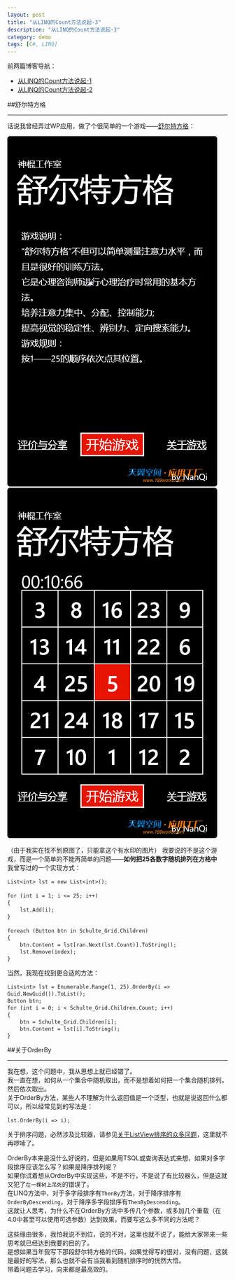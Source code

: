 ```yaml
---
layout: post
title: "从LINQ的Count方法说起-3"
description: "从LINQ的Count方法说起-3"
category: demo
tags: [C#, LINQ]
---
```


前两篇博客导航：  

* [从LINQ的Count方法说起-1](/blog/2012/12/20/linq-count-1/)
* [从LINQ的Count方法说起-2](/blog/2012/12/22/linq-count-2/)

##舒尔特方格

---

话说我曾经弄过WP应用，做了个很简单的一个游戏——[舒尔特方格](http://baike.baidu.com/view/2450431.htm)：  

![舒尔特方格1](/image/linq/SchulteGrid1.png)
![舒尔特方格2](/image/linq/SchulteGrid2.png)

（由于我实在找不到原图了，只能拿这个有水印的图片）
我要说的不是这个游戏，而是一个简单的不能再简单的问题——**如何把25各数字随机排列在方格中**  
我曾写过的一个实现方式：  

    List<int> lst = new List<int>();

    for (int i = 1; i <= 25; i++)
    {
        lst.Add(i);
    }

    foreach (Button btn in Schulte_Grid.Children)
    {
        btn.Content = lst[ran.Next(lst.Count)].ToString();
        lst.Remove(index);
    }

当然，我现在找到更合适的方法：  

    List<int> lst = Enumerable.Range(1, 25).OrderBy(i => Guid.NewGuid()).ToList();
    Button btn;
    for (int i = 0; i < Schulte_Grid.Children.Count; i++)
    {
        btn = Schulte_Grid.Children[i];
        btn.Content = lst[i].ToString();
    }

##关于OrderBy

---

我在想，这个问题中，我从思想上就已经错了。  
我一直在想，如何从一个集合中随机取出，而不是想着如何把一个集合随机排列，然后依次取出。  
关于OrderBy方法，某些人不理解为什么返回值是一个泛型，也就是说返回什么都可以，所以经常见到的写法是：  

    lst.OrderBy(i => i);

关于排序问题，必然涉及比较器，请参见[关于ListView排序的众多问题](/blog/2012/11/22/winform/#ListViewSort)，这里就不再啰嗦了。  

OrderBy本来是没什么好说的，但是如果用TSQL或查询表达式来想，如果对多字段排序应该怎么写？如果是降序排列呢？  
如果你试着想从OrderBy中实现这些，不是不行，不是说了有比较器么，但是这就又犯了`在一棵树上吊死`的错误了。  
在LINQ方法中，对于多字段排序有`ThenBy`方法，对于降序排序有`OrderByDescending`，对于降序多字段排序有`ThenByDescending`。  
这就让人思考，为什么不在OrderBy方法中多传几个参数，或多加几个重载（在4.0中甚至可以使用可选参数）达到效果，而要写这么多不同的方法呢？  

这些缘由很多，我怕我说不到位，说的不对，这里也就不说了，能给大家带来一些思考就已经达到我要的目的了。  
是想如果当年我写下那段舒尔特方格的代码，如果觉得写的很对，没有问题，这就是最好的写法，那么也就不会有当我看到随机排序时的恍然大悟。  
带着问题去学习，向来都是最高效的。  
